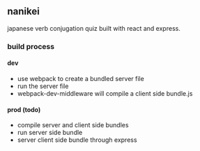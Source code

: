 ## nanikei ##

japanese verb conjugation quiz built with react and express.

### build process ###

#### dev ####
- use webpack to create a bundled server file
- run the server file
- webpack-dev-middleware will compile a client side bundle.js


#### prod (todo) ####
- compile server and client side bundles
- run server side bundle
- server client side bundle through express